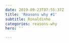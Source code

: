 ```yaml
---
date: 2019-09-23T07:55:37Z
title: 'Reasons why #1'
subtitle: Ronaldinho
categories: reasons-why
hero: ''

---
```

